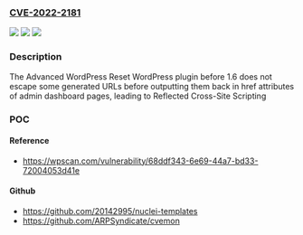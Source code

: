 ### [CVE-2022-2181](https://cve.mitre.org/cgi-bin/cvename.cgi?name=CVE-2022-2181)
![](https://img.shields.io/static/v1?label=Product&message=Advanced%20WordPress%20Reset&color=blue)
![](https://img.shields.io/static/v1?label=Version&message=1.6%3C%201.6%20&color=brighgreen)
![](https://img.shields.io/static/v1?label=Vulnerability&message=CWE-79%20Cross-site%20Scripting%20(XSS)&color=brighgreen)

### Description

The Advanced WordPress Reset WordPress plugin before 1.6 does not escape some generated URLs before outputting them back in href attributes of admin dashboard pages, leading to Reflected Cross-Site Scripting

### POC

#### Reference
- https://wpscan.com/vulnerability/68ddf343-6e69-44a7-bd33-72004053d41e

#### Github
- https://github.com/20142995/nuclei-templates
- https://github.com/ARPSyndicate/cvemon

